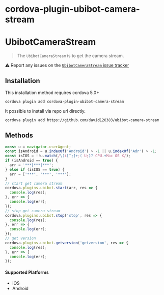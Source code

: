 # cordova-plugin-ubibot-camera-stream

# UbibotCameraStream

> The `UbibotCameraStream` is to get the camera stream.

:warning: Report any issues on the [`UbibotCameraStream` issue tracker](https://github.com/david120383/ubibot-camera-stream/issues)

## Installation

This installation method requires cordova 5.0+

```bash
cordova plugin add cordova-plugin-ubibot-camera-stream
```

It possible to install via repo url directly.

```bash
cordova plugin add https://github.com/david120383/ubibot-camera-stream.git
```

## Methods

```javascript
const u = navigator.userAgent;
const isAndroid = u.indexOf('Android') > -1 || u.indexOf('Adr') > -1;
const isIOS = !!u.match(/\(i[^;]+;( U;)? CPU.+Mac OS X/);
if (isAndroid == true) {
  arr = '***|***|***';
} else if (isIOS == true) {
  arr = ['***', '***', '***'];
}
// start get camera stream
cordova.plugins.ubibot.start(arr, res => {
  console.log(res);
}, err => {
  console.log(err);
});
// stop get camera stream
cordova.plugins.ubibot.stop('stop', res => {
  console.log(res);
}, err => {
  console.log(err);
});
// get version
cordova.plugins.ubibot.getversion('getversion', res => {
  console.log(res);
}, err => {
  console.log(err);
});
```

#### Supported Platforms

* iOS
* Android
